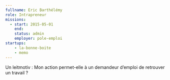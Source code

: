 ```yaml
---
fullname: Eric Barthélémy
role: Intrapreneur
missions:
  - start: 2015-05-01
    end:
    status: admin
    employer: pole-emploi
startups:
    - la-bonne-boite
    - memo
---
```


Un leitmotiv : Mon action permet-elle à un demandeur d’emploi de retrouver un travail ?
